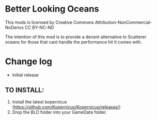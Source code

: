 # Better Looking Oceans

This mods is licensed by Creative Commons Attribution-NonCommercial-NoDerivs
CC BY-NC-ND

The intention of this mod is to provide a decent alternative to Scatterer oceans for those that cant handle the performance hit it comes with.

# Change log
* Initial release

## TO INSTALL:
1. Install the latest kopernicus (https://github.com/Kopernicus/Kopernicus/releases/)
2. Drop the BLO folder into your GameData folder.